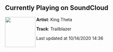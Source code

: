 ## Currently Playing on SoundCloud

[<img align="left" width="100" src="https://i1.sndcdn.com/artworks-000517196448-h16ghn-t50x50.jpg">](https://soundcloud.com/kingtheta/trailblazer)

**Artist**: King Theta 

**Track**: Trailblazer

Last updated at 10/14/2020 14:36
